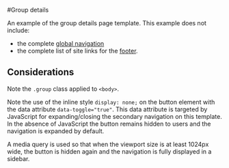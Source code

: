 #Group details

An example of the group details page template. This example does not include:

- the complete [global navigation](../components/navigation.md)
- the complete list of site links for the [footer](../components/footer.md).

<example title="Group details page" src="example-pages/group-details.html.twig" standalone />

## Considerations

Note the `.group` class applied to `<body>`.

Note the use of the inline style `display: none;` on the button element with the data attribute `data-toggle="true"`. This data attribute is targeted by JavaScript for expanding/closing the secondary navigation on this template. In the absence of JavaScript the button remains hidden to users and the navigation is expanded by default. 

A media query is used so that when the viewport size is at least 1024px wide, the button is hidden again and the navigation is fully displayed in a sidebar.